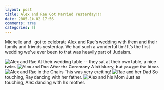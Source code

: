 ```yaml
---
layout: post
title: Alex and Rae Got Married Yesterday!!!
date: 2005-10-02 17:56
comments: true
categories: []
---
```

Michelle and I got to celebrate Alex and Rae's wedding with them and their family and friends yesterday. We had such a wonderful tim! It's the first wedding we've ever been to that was heavily part of Judaism.

<img class=photo src='http://www.peterfilias.com/wordpress/wp-content/alexandrae.jpg' alt='Alex and Rae' />
At their wedding table -- they sat at their own table, a nice twist.

<img class=photo src='http://www.peterfilias.com/wordpress/wp-content/alexraeafterwedding.jpg' alt='Alex and Rae After the Ceremony' />
A bit blurry, but you get the idear.

<img class=photo src='http://www.peterfilias.com/wordpress/wp-content/alexandraechairs.jpg' alt='Alex and Rae in the Chairs' />
This was very exciting!

<img class=photo src='http://www.peterfilias.com/wordpress/wp-content/raeanddad.jpg' alt='Rae and her Dad' />
So touching, Ray dancing with her father.

<img class=photo src='http://www.peterfilias.com/wordpress/wp-content/alexandmom.jpg' alt='Alex and his Mom' />
Just as touching, Alex dancing with his mother.
